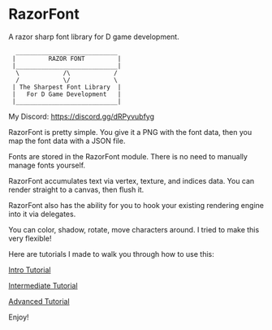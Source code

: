 # RazorFont
 A razor sharp font library for D game development.

```
  ____________________________
 |         RAZOR FONT         |
 |____________________________|
  \            /\            /
  /            \/            \
 | The Sharpest Font Library  |
 |   For D Game Development   |
 |____________________________|
 ```

My Discord: https://discord.gg/dRPyvubfyg

RazorFont is pretty simple. You give it a PNG with the font data, then you map the font data with a JSON file.

Fonts are stored in the RazorFont module. There is no need to manually manage fonts yourself.

RazorFont accumulates text via vertex, texture, and indices data. You can render straight to a canvas, then flush it.

RazorFont also has the ability for you to hook your existing rendering engine into it via delegates.

You can color, shadow, rotate, move characters around. I tried to make this very flexible!

Here are tutorials I made to walk you through how to use this:

[Intro Tutorial](https://github.com/jordan4ibanez/RazorFontExampleProject/blob/main/source/app.d)

[Intermediate Tutorial](https://github.com/jordan4ibanez/RazorFontExampleProjectIntermediate/blob/main/source/app.d)

[Advanced Tutorial](https://github.com/jordan4ibanez/RazorFontExampleProjectAdvanced/blob/main/source/app.d)

Enjoy!